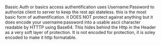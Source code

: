 Bassic Auth
or basics access authentification
uses Username:Password to authorize client to server to keep the rest api stateless.
this is the most basic form of authentification.
it DOES NOT protect against anything but it does encode your username:password into a usable ascii character readable by HTTTP using Base64. This hides behind the Http in the Header as a very soft layer of protection. 
It is not encoded for protection, it is soley encoded to make it http formatable. 